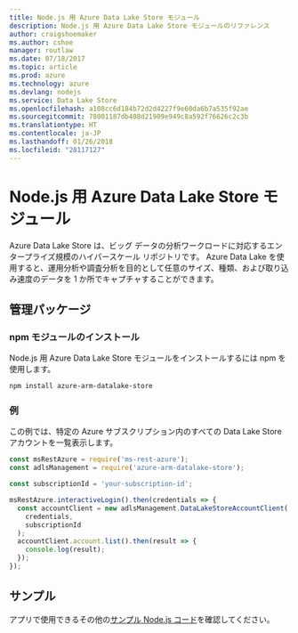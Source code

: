 ```yaml
---
title: Node.js 用 Azure Data Lake Store モジュール
description: Node.js 用 Azure Data Lake Store モジュールのリファレンス
author: craigshoemaker
ms.author: cshoe
manager: routlaw
ms.date: 07/18/2017
ms.topic: article
ms.prod: azure
ms.technology: azure
ms.devlang: nodejs
ms.service: Data Lake Store
ms.openlocfilehash: a108cc6d184b72d2d4227f9e60da6b7a535f92ae
ms.sourcegitcommit: 78001187db408d21909e949c8a592f76626c2c3b
ms.translationtype: HT
ms.contentlocale: ja-JP
ms.lasthandoff: 01/26/2018
ms.locfileid: "28117127"
---
```

# <a name="azure-data-lake-store-modules-for-nodejs"></a>Node.js 用 Azure Data Lake Store モジュール

Azure Data Lake Store は、ビッグ データの分析ワークロードに対応するエンタープライズ規模のハイパースケール リポジトリです。 Azure Data Lake を使用すると、運用分析や調査分析を目的として任意のサイズ、種類、および取り込み速度のデータを 1 か所でキャプチャすることができます。

## <a name="management-package"></a>管理パッケージ

### <a name="install-the-npm-module"></a>npm モジュールのインストール

Node.js 用 Azure Data Lake Store モジュールをインストールするには npm を使用します。

```bash
npm install azure-arm-datalake-store
```

### <a name="example"></a>例

この例では、特定の Azure サブスクリプション内のすべての Data Lake Store アカウントを一覧表示します。

```javascript
const msRestAzure = require('ms-rest-azure');
const adlsManagement = require('azure-arm-datalake-store');

const subscriptionId = 'your-subscription-id';

msRestAzure.interactiveLogin().then(credentials => {
  const accountClient = new adlsManagement.DataLakeStoreAccountClient(
    credentials,
    subscriptionId
  );
  accountClient.account.list().then(result => {
    console.log(result);
  });
});
```

## <a name="samples"></a>サンプル

アプリで使用できるその他の[サンプル Node.js コード](https://azure.microsoft.com/resources/samples/?platform=nodejs)を確認してください。
